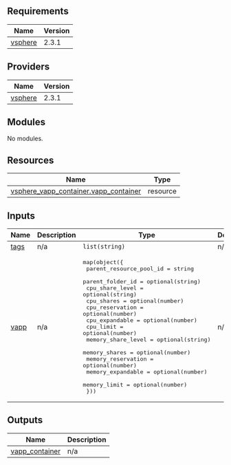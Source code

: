 ## Requirements

| Name | Version |
|------|---------|
| <a name="requirement_vsphere"></a> [vsphere](#requirement\_vsphere) | 2.3.1 |

## Providers

| Name | Version |
|------|---------|
| <a name="provider_vsphere"></a> [vsphere](#provider\_vsphere) | 2.3.1 |

## Modules

No modules.

## Resources

| Name | Type |
|------|------|
| [vsphere_vapp_container.vapp_container](https://registry.terraform.io/providers/hashicorp/vsphere/2.3.1/docs/resources/vapp_container) | resource |

## Inputs

| Name | Description | Type | Default | Required |
|------|-------------|------|---------|:--------:|
| <a name="input_tags"></a> [tags](#input\_tags) | n/a | `list(string)` | n/a | yes |
| <a name="input_vapp"></a> [vapp](#input\_vapp) | n/a | <pre>map(object({<br>    parent_resource_pool_id = string<br>    parent_folder_id        = optional(string)<br>    cpu_share_level         = optional(string)<br>    cpu_shares              = optional(number)<br>    cpu_reservation         = optional(number)<br>    cpu_expandable          = optional(number)<br>    cpu_limit               = optional(number)<br>    memory_share_level      = optional(string)<br>    memory_shares           = optional(number)<br>    memory_reservation      = optional(number)<br>    memory_expandable       = optional(number)<br>    memory_limit            = optional(number)<br>  }))</pre> | n/a | yes |

## Outputs

| Name | Description |
|------|-------------|
| <a name="output_vapp_container"></a> [vapp\_container](#output\_vapp\_container) | n/a |
